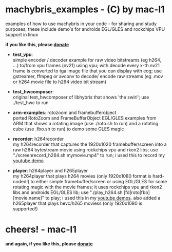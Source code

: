 # machybris_examples - (C) by mac-l1
examples of how to use machybris in your code - for sharing and study purposes;
these include demo's for androids EGL/GLES and rockchips VPU support in linux

**if you like this, please [donate]( https://www.paypal.com/cgi-bin/webscr?cmd=_donations&business=KKWC6YE6G5EZU&item_name=mac_l1&item_number=mac_l1)**

* **test_vpu**:   
simple encoder / decoder example for raw video bitstreams (eg h264, ...) to/from vpu frames (nv21) using vpu; with decode every x-th nv21 frame is converted to tga image file that you can display with eog; use gstreamer, ffmpeg or avconv to decode/ encode raw streams (eg .mov or h264 movie file to h264 video bit stream)

* **test_hwcomposer**:   
original test_hwcomposer of libhybris that shows 'the swirl'; use ./test_hwc to run

* **arm-examples**: rotozoom and framebufferobject   
ported RotoZoom and FrameBufferObject EGL/GLES examples from ARM that shows a rotating image (use ./roto.sh to run) and a rotating cube (use .fbo.sh to run) to demo some GLES magic

* **recorder**: h264recorder   
my h264recorder that captures the 1920x1020 framebuffer/screen into a raw h264 bytestream movie using rockchips vpu and rkon2 libs; use "./screenrecord_h264.sh mymovie.mp4" to run; i used this to record my [youtube demo](https://www.youtube.com/watch?v=PLHsnUpak5Q)

* **player**: h264player and h265player   
my h264player that plays h264 movies (only 1920x1080 format is hard-coded!) to either simple framebuffer/screen or using EGL/GLES for some rotating magic with the movie frames; it uses rockchips vpu and rkon2 libs and androids EGL/GLES lib; use "./play_h264.sh [fd|roto|fbo] [movie.name]" to play; i used this in my [youtube demos](http://freaktab.com/forum/tv-player-support/rk3288-devices/494410-accelerated-video-video-processor-vpu-running-on-linux-on-rk3288-firefly).
also added a h265player that plays hevc/h265 moviess (only 1920x1080 is supported!)

# cheers! - mac-l1
**and again, if you like this, please [donate]( https://www.paypal.com/cgi-bin/webscr?cmd=_donations&business=KKWC6YE6G5EZU&item_name=mac_l1&item_number=mac_l1)**
